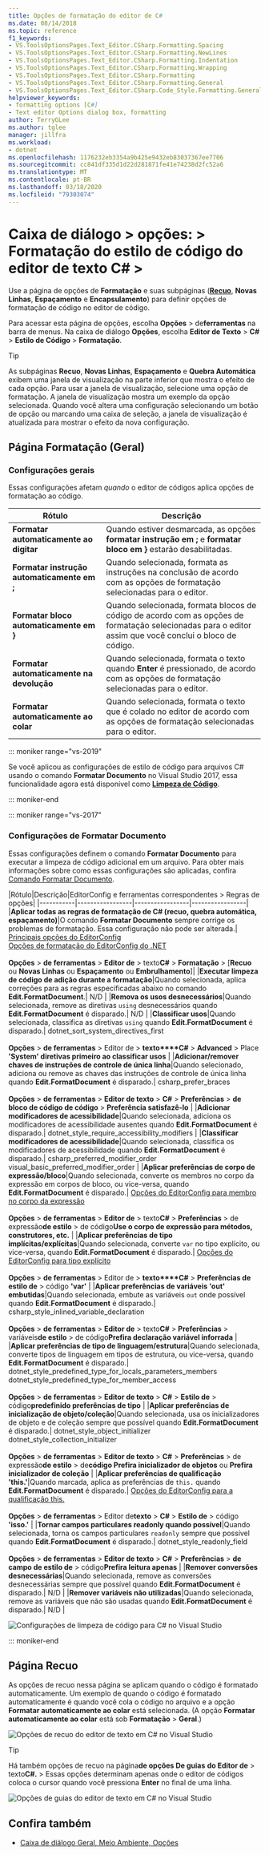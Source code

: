 ```yaml
---
title: Opções de formatação do editor de C#
ms.date: 08/14/2018
ms.topic: reference
f1_keywords:
- VS.ToolsOptionsPages.Text_Editor.CSharp.Formatting.Spacing
- VS.ToolsOptionsPages.Text_Editor.CSharp.Formatting.NewLines
- VS.ToolsOptionsPages.Text_Editor.CSharp.Formatting.Indentation
- VS.ToolsOptionsPages.Text_Editor.CSharp.Formatting.Wrapping
- VS.ToolsOptionsPages.Text_Editor.CSharp.Formatting
- VS.ToolsOptionsPages.Text_Editor.CSharp.Formatting.General
- VS.ToolsOptionsPages.Text_Editor.CSharp.Code_Style.Formatting.General
helpviewer_keywords:
- formatting options [C#]
- Text editor Options dialog box, formatting
author: TerryGLee
ms.author: tglee
manager: jillfra
ms.workload:
- dotnet
ms.openlocfilehash: 1176232eb3354a9b425e9432eb83037367ee7706
ms.sourcegitcommit: cc841df335d1d22d281871fe41e74238d2fc52a6
ms.translationtype: MT
ms.contentlocale: pt-BR
ms.lasthandoff: 03/18/2020
ms.locfileid: "79303074"
---
```

# <a name="options-dialog-box-text-editor--c--code-style--formatting"></a>Caixa de diálogo \> opções: \> Formatação do estilo de código do editor de texto C# \>

Use a página de opções de **Formatação** e suas subpáginas ([**Recuo**](#indentation-page), **Novas Linhas**, **Espaçamento** e **Encapsulamento**) para definir opções de formatação de código no editor de código.

Para acessar esta página de opções, escolha **Opções** > de**ferramentas** na barra de menus. Na caixa de diálogo **Opções**, escolha **Editor de Texto** > **C#** > **Estilo de Código** > **Formatação**.

> [!TIP]
> As subpáginas **Recuo**, **Novas Linhas**, **Espaçamento** e **Quebra Automática** exibem uma janela de visualização na parte inferior que mostra o efeito de cada opção. Para usar a janela de visualização, selecione uma opção de formatação. A janela de visualização mostra um exemplo da opção selecionada. Quando você altera uma configuração selecionando um botão de opção ou marcando uma caixa de seleção, a janela de visualização é atualizada para mostrar o efeito da nova configuração.

## <a name="formatting-general-page"></a>Página Formatação (Geral)

### <a name="general-settings"></a>Configurações gerais

Essas configurações afetam *quando* o editor de códigos aplica opções de formatação ao código.

|Rótulo|Descrição|
|-----------|-----------------|
|**Formatar automaticamente ao digitar**|Quando estiver desmarcada, as opções **formatar instrução em ;** e **formatar bloco em }** estarão desabilitadas.|
|**Formatar instrução automaticamente em ;**|Quando selecionada, formata as instruções na conclusão de acordo com as opções de formatação selecionadas para o editor.|
|**Formatar bloco automaticamente em }**|Quando selecionada, formata blocos de código de acordo com as opções de formatação selecionadas para o editor assim que você conclui o bloco de código.|
|**Formatar automaticamente na devolução**|Quando selecionada, formata o texto quando **Enter** é pressionado, de acordo com as opções de formatação selecionadas para o editor.|
|**Formatar automaticamente ao colar**|Quando selecionada, formata o texto que é colado no editor de acordo com as opções de formatação selecionadas para o editor.|

::: moniker range="vs-2019"

Se você aplicou as configurações de estilo de código para arquivos C# usando o comando **Formatar Documento** no Visual Studio 2017, essa funcionalidade agora está disponível como [**Limpeza de Código**](../code-styles-and-code-cleanup.md#apply-code-styles).

::: moniker-end

::: moniker range="vs-2017"

### <a name="format-document-settings"></a>Configurações de Formatar Documento

Essas configurações definem o comando **Formatar Documento** para executar a limpeza de código adicional em um arquivo. Para obter mais informações sobre como essas configurações são aplicadas, confira [Comando Formatar Documento](../code-styles-and-code-cleanup.md#apply-code-styles).

|Rótulo|Descrição|EditorConfig e ferramentas correspondentes > Regras de opções|
|-----------|-----------------|-----------------|-----------------|
|**Aplicar todas as regras de formatação de C# (recuo, quebra automática, espaçamento)**|O comando **Formatar Documento** sempre corrige os problemas de formatação. Essa configuração não pode ser alterada.| [Principais opções do EditorConfig](../../ide/create-portable-custom-editor-options.md)<br/>[Opções de formatação do EditorConfig do .NET](../../ide/editorconfig-formatting-conventions.md)<br/><br/>**Opções** > **de ferramentas** > **Editor de** > texto**C#** > **Formatação** > [**Recuo** ou **Novas Linhas** ou **Espaçamento** ou **Embrulhamento**]|
|**Executar limpeza de código de adição durante a formatação**|Quando selecionada, aplica correções para as regras especificadas abaixo no comando **Edit.FormatDocument**.| N/D |
|**Remova os usos desnecessários**|Quando selecionada, remove as diretivas `using` desnecessários quando **Edit.FormatDocument** é disparado.| N/D |
|**Classificar usos**|Quando selecionada, classifica as diretivas `using` quando **Edit.FormatDocument** é disparado.| dotnet_sort_system_directives_first<br/><br/>**Opções** > **de ferramentas** > Editor de > **texto****C#** > **Advanced** > Place **'System' diretivas primeiro ao classificar usos** |
|**Adicionar/remover chaves de instruções de controle de única linha**|Quando selecionado, adiciona ou remove as chaves das instruções de controle de única linha quando **Edit.FormatDocument** é disparado.| csharp_prefer_braces<br/><br/>**Opções** > **de ferramentas** > **Editor de texto** > **C#** > **Preferências** > **de bloco de código de código** > **Preferência satisfazê-lo** |
|**Adicionar modificadores de acessibilidade**|Quando selecionada, adiciona os modificadores de acessibilidade ausentes quando **Edit.FormatDocument** é disparado.| dotnet_style_require_accessibility_modifiers |
|**Classificar modificadores de acessibilidade**|Quando selecionada, classifica os modificadores de acessibilidade quando **Edit.FormatDocument** é disparado.| csharp_preferred_modifier_order<br/>visual_basic_preferred_modifier_order |
|**Aplicar preferências de corpo de expressão/bloco**|Quando selecionada, converte os membros no corpo da expressão em corpos de bloco, ou vice-versa, quando **Edit.FormatDocument** é disparado.| [Opções do EditorConfig para membro no corpo da expressão](../../ide/editorconfig-language-conventions.md#expression-bodied-members)<br/><br/>**Opções** > **de ferramentas** > **Editor de** > texto**C#** > **Preferências** > de expressão**de estilo** > de código**Use o corpo de expressão para métodos, construtores, etc.** |
|**Aplicar preferências de tipo implícitas/explícitas**|Quando selecionada, converte `var` no tipo explícito, ou vice-versa, quando **Edit.FormatDocument** é disparado.| [Opções do EditorConfig para tipo explícito](../../ide/editorconfig-language-conventions.md#implicit-and-explicit-types)<br/><br/>**Opções** > **de ferramentas** > Editor de > **texto****C#** > **Preferências de estilo de** > código **'var'** |
|**Aplicar preferências de variáveis 'out' embutidas**|Quando selecionada, embute as variáveis `out` onde possível quando **Edit.FormatDocument** é disparado.| csharp_style_inlined_variable_declaration<br/><br/>**Opções** > **de ferramentas** > **Editor de** > texto**C#** > **Preferências** > variáveis**de estilo** > de código**Prefira declaração variável inforrada** |
|**Aplicar preferências de tipo de linguagem/estrutura**|Quando selecionada, converte tipos de linguagem em tipos de estrutura, ou vice-versa, quando **Edit.FormatDocument** é disparado.| dotnet_style_predefined_type_for_locals_parameters_members<br/>dotnet_style_predefined_type_for_member_access<br/><br/>**Opções** > **de ferramentas** > **Editor de texto** > **C#** > **Estilo de** > código**predefinido preferências de tipo** |
|**Aplicar preferências de inicialização de objeto/coleção**|Quando selecionada, usa os inicializadores de objeto e de coleção sempre que possível quando **Edit.FormatDocument** é disparado.| dotnet_style_object_initializer<br/>dotnet_style_collection_initializer<br/><br/>**Opções** > **de ferramentas** > **Editor de texto** > **C#** > **Preferências** > de expressão**de estilo** > de**código Prefira inicializador de objetos** ou **Prefira inicializador de coleção** |
|**Aplicar preferências de qualificação 'this.'**|Quando marcada, aplica as preferências de `this.` quando **Edit.FormatDocument** é disparado.| [Opções do EditorConfig para a qualificação this.](../../ide/editorconfig-language-conventions.md#this-and-me)<br/><br/>**Opções** > **de ferramentas** > Editor de**texto** > **C#** > **Estilo de** > código **'isso.'** |
|**Tornar campos particulares readonly quando possível**|Quando selecionada, torna os campos particulares `readonly` sempre que possível quando **Edit.FormatDocument** é disparado.| dotnet_style_readonly_field<br/><br/>**Opções** > **de ferramentas** > **Editor de texto** > **C#** > **Preferências** > **de campo de estilo de** > código**Prefira leitura apenas** |
|**Remover conversões desnecessárias**|Quando selecionada, remove as conversões desnecessárias sempre que possível quando **Edit.FormatDocument** é disparado.| N/D |
|**Remover variáveis não utilizadas**|Quando selecionada, remove as variáveis que não são usadas quando **Edit.FormatDocument** é disparado.| N/D |

![Configurações de limpeza de código para C# no Visual Studio](media/format-document-settings.png)

::: moniker-end

## <a name="indentation-page"></a>Página Recuo

As opções de recuo nessa página se aplicam quando o código é formatado automaticamente. Um exemplo de quando o código é formatado automaticamente é quando você cola o código no arquivo e a opção **Formatar automaticamente ao colar** está selecionada. (A opção **Formatar automaticamente ao colar** está sob **Formatação** > **Geral**.)

![Opções de recuo do editor de texto em C# no Visual Studio](media/csharp-indentation-options.png)

> [!TIP]
> Há também opções de recuo na página**de opções De guias** **do Editor de** > texto**C#.** >  Essas opções determinam apenas onde o editor de códigos coloca o cursor quando você pressiona **Enter** no final de uma linha.
>
> ![Opções de guias do editor de texto em C# no Visual Studio](media/csharp-tabs-options.png)

## <a name="see-also"></a>Confira também

- [Caixa de diálogo Geral, Meio Ambiente, Opções](../../ide/reference/general-environment-options-dialog-box.md)
